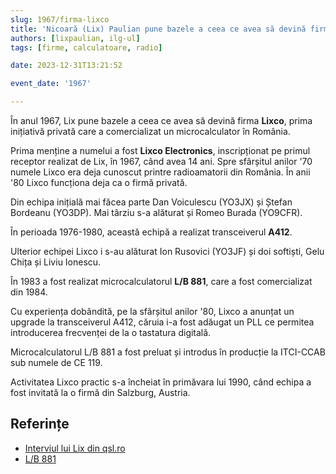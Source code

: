 ```yaml
---
slug: 1967/firma-lixco
title: 'Nicoară (Lix) Paulian pune bazele a ceea ce avea să devină firma „Lixco”'
authors: [lixpaulian, ilg-ul]
tags: [firme, calculatoare, radio]

date: 2023-12-31T13:21:52

event_date: '1967'

---
```


În anul 1967, Lix pune bazele a ceea ce avea să devină firma **Lixco**,
prima inițiativă privată care a comercializat un microcalculator în România.

<!-- truncate -->

Prima menține a numelui a fost **Lixco Electronics**,
inscripționat pe primul
receptor realizat de Lix, în 1967, când avea 14 ani.
Spre sfârșitul
anilor '70 numele Lixco era deja cunoscut printre radioamatorii din România.
În anii '80 Lixco funcționa deja ca o firmă privată.

Din echipa inițială mai făcea parte Dan Voiculescu (YO3JX) și
Ștefan Bordeanu (YO3DP). Mai târziu s-a alăturat și Romeo Burada (YO9CFR).

În perioada 1976-1980, această echipă a realizat transceiverul
**A412**.

Ulterior echipei Lixco i s-au alăturat Ion Rusovici (YO3JF) și doi
softiști, Gelu Chița și Liviu Ionescu.

În 1983 a fost realizat microcalculatorul **L/B 881**, care a fost
comercializat din 1984.

Cu experiența dobândită, pe la sfârșitul anilor '80, Lixco
a anunțat un upgrade la transceiverul A412, căruia i-a fost
adăugat un PLL ce permitea introducerea frecvenței de la o
tastatura digitală.

Microcalculatorul L/B 881 a fost preluat și introdus în producție la ITCI-CCAB sub numele de CE 119.

Activitatea Lixco practic s-a încheiat în primăvara lui 1990,
când echipa a fost invitată la o firmă din Salzburg, Austria.

## Referințe

- [Interviul lui Lix din qsl.ro](/amintiri/2010/lix-interviu-qsl-ro/)
- [L/B 881](/evenimente/1983/calculatorul-lixco-lb-881/)
